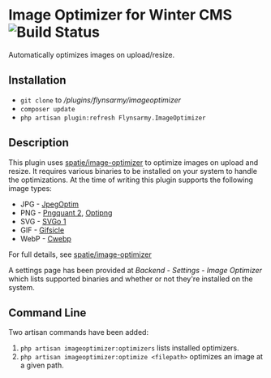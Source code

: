 # Image Optimizer for Winter CMS ![Build Status](https://github.com/flynsarmy/wn-imageoptimizer-plugin/actions/workflows/ci-php.yml/badge.svg)

Automatically optimizes images on upload/resize.

## Installation

* `git clone` to */plugins/flynsarmy/imageoptimizer*
* `composer update`
* `php artisan plugin:refresh Flynsarmy.ImageOptimizer`

## Description

This plugin uses [spatie/image-optimizer](https://github.com/spatie/image-optimizer) to optimize images on upload and resize. It requires various binaries to be installed on your system to handle the optimizations. At the time of writing this plugin supports the following image types:

* JPG - [JpegOptim](http://freecode.com/projects/jpegoptim)
* PNG - [Pngquant 2](https://pngquant.org/), [Optipng](http://optipng.sourceforge.net/)
* SVG - [SVGo 1](https://github.com/svg/svgo)
* GIF - [Gifsicle](http://www.lcdf.org/gifsicle/)
* WebP - [Cwebp](https://developers.google.com/speed/webp/docs/cwebp)

For full details, see [spatie/image-optimizer](https://github.com/spatie/image-optimizer)

A settings page has been provided at *Backend - Settings - Image Optimizer* which lists supported binaries and whether or not they're installed on the system.

## Command Line

Two artisan commands have been added:

1. `php artisan imageoptimizer:optimizers` lists installed optimizers.
1. `php artisan imageoptimizer:optimize <filepath>` optimizes an image at a given path.